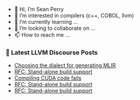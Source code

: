- 👋 Hi, I’m Sean Perry
- 👀 I’m interested in compilers (c++, COBOL, llvm)
- 🌱 I’m currently learning ...
- 💞️ I’m looking to collaborate on ...
- 📫 How to reach me ...

<!---
s66perry/s66perry is a ✨ special ✨ repository because its `README.md` (this file) appears on your GitHub profile.
You can click the Preview link to take a look at your changes.
--->
### 📕 Latest LLVM Discourse Posts

<!-- DISCOURSE-LLVM:START -->
- [Choosing the dialect for generating MLIR](https://discourse.llvm.org/t/choosing-the-dialect-for-generating-mlir/61262#post_3)
- [RFC: Stand-alone build support](https://discourse.llvm.org/t/rfc-stand-alone-build-support/61291#post_4)
- [Compiling CUDA code fails](https://discourse.llvm.org/t/compiling-cuda-code-fails/61240#post_8)
- [RFC: Stand-alone build support](https://discourse.llvm.org/t/rfc-stand-alone-build-support/61291#post_3)
- [RFC: Stand-alone build support](https://discourse.llvm.org/t/rfc-stand-alone-build-support/61291#post_2)
<!-- DISCOURSE-LLVM:END -->
